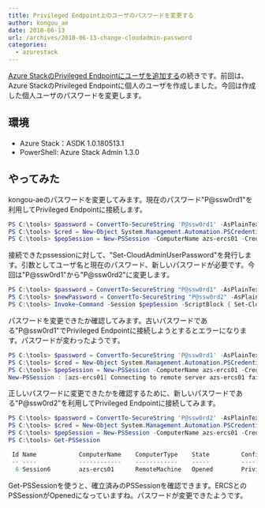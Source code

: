 ```yaml
---
title: Privileged Endpoint上のユーザのパスワードを変更する
author: kongou_ae
date: 2018-06-13
url: /archives/2018-06-13-change-cloudadmin-password
categories:
  - azurestack
---
```



[Azure StackのPrivileged Endpointにユーザを追加する](https://aimless.jp/blog/archives/2018-06-11-add-user-to-pep/)の続きです。前回は、Azure StackのPrivileged Endpointに個人のユーザを作成しました。今回は作成した個人ユーザのパスワードを変更します。

## 環境

- Azure Stack：ASDK 1.0.180513.1
- PowerShell: Azure Stack Admin 1.3.0

## やってみた

kongou-aeのパスワードを変更してみます。現在のパスワード"P@ssw0rd1"を利用してPrivileged Endpointに接続します。

```powershell
PS C:\tools> $password = ConvertTo-SecureString 'P@ssw0rd1' -AsPlainText -Force
PS C:\tools> $cred = New-Object System.Management.Automation.PSCredential 'azurestack.local\kongou-ae',$password
PS C:\tools> $pepSession = New-PSSession -ComputerName azs-ercs01 -Credential $cred -ConfigurationName PrivilegedEndpoint 
```

接続できたpssessionに対して、"Set-CloudAdminUserPassword"を発行します。引数としてユーザ名と現在のパスワード、新しいパスワードが必要です。今回は"P@ssw0rd1"から"P@ssw0rd2"に変更します。

```powershell
PS C:\tools> $password = ConvertTo-SecureString "P@ssw0rd1" -AsPlainText -Force
PS C:\tools> $newPassword = ConvertTo-SecureString "P@ssw0rd2" -AsPlainText -Force
PS C:\tools> Invoke-Command -Session $pepSession -ScriptBlock { Set-CloudAdminUserPassword -UserName kongou-ae -CurrentPassword $using:password -NewPassword $using:newPassword }
```

パスワードを変更できたか確認してみます。古いパスワードである"P@ssw0rd1"でPrivileged Endpointに接続しようとするとエラーになります。パスワードが変わったようです。

```powershell
PS C:\tools> $password = ConvertTo-SecureString 'P@ssw0rd1' -AsPlainText -Force
PS C:\tools> $cred = New-Object System.Management.Automation.PSCredential 'azurestack.local\kongou-ae',$password
PS C:\tools> $pepSession = New-PSSession -ComputerName azs-ercs01 -Credential $cred -ConfigurationName PrivilegedEndpoint 
New-PSSession : [azs-ercs01] Connecting to remote server azs-ercs01 failed with the following error message : Access is denied. For more information, see the about_Remote_Troubleshooting Help topic.
```

正しいパスワードに変更できたかを確認するために、新しいパスワードである"P@ssw0rd2"を利用してPrivileged Endpointに接続してみます。

```powershell
PS C:\tools> $password = ConvertTo-SecureString 'P@ssw0rd2' -AsPlainText -Force
PS C:\tools> $cred = New-Object System.Management.Automation.PSCredential 'azurestack.local\kongou-ae',$password
PS C:\tools> $pepSession = New-PSSession -ComputerName azs-ercs01 -Credential $cred -ConfigurationName PrivilegedEndpoint 
PS C:\tools> Get-PSSession

 Id Name            ComputerName    ComputerType    State         ConfigurationName     Availability
 -- ----            ------------    ------------    -----         -----------------     ------------
  6 Session6        azs-ercs01      RemoteMachine   Opened        PrivilegedEndpoint       Available
```

Get-PSSessionを使うと、確立済みのPSSessionを確認できます。ERCSとのPSSessionがOpenedになっていますね。パスワードが変更できたようです。
